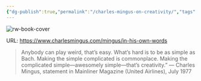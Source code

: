 ```yaml
---
{"dg-publish":true,"permalink":"/charles-mingus-on-creativity/","tags":["ath"],"updated":"2025-04-03T13:43:53.645-07:00"}
---
```


![rw-book-cover](http://static1.squarespace.com/static/5d0943cc1685450001db8e42/t/66a8653e1e7c8a2ee10c0393/1722311998809/00000020+%282%29.jpg?format=1500w)

URL: https://www.charlesmingus.com/mingus/in-his-own-words

>Anybody can play weird, that’s easy. What’s hard is to be as simple as Bach. Making the simple complicated is commonplace. Making the complicated simple—awesomely simple—that’s creativity.”
> — Charles Mingus, statement in Mainliner Magazine (United Airlines), July 1977